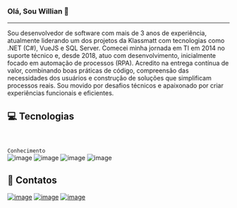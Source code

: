 ### Olá, Sou Willian 👋

------------

Sou desenvolvedor de software com mais de 3 anos de experiência, atualmente liderando um dos projetos da Klassmatt com tecnologias como .NET (C#), VueJS e SQL Server. Comecei minha jornada em TI em 2014 no suporte técnico e, desde 2018, atuo com desenvolvimento, inicialmente focado em automação de processos (RPA). Acredito na entrega contínua de valor, combinando boas práticas de código, compreensão das necessidades dos usuários e construção de soluções que simplificam processos reais. Sou movido por desafios técnicos e apaixonado por criar experiências funcionais e eficientes.

💻 Tecnologias
---------

<br><br>
`Conhecimento`<br>
![image](https://img.shields.io/badge/Git-F05032?style=for-the-badge&logo=git&logoColor=white)
![image](https://img.shields.io/badge/C%23-239120?style=for-the-badge&logo=c-sharp&logoColor=white)
![image](https://img.shields.io/badge/PostgreSQL-316192?style=for-the-badge&logo=postgresql&logoColor=white)
![image](https://img.shields.io/badge/Microsoft%20SQL%20Sever-CC2927?style=for-the-badge&logo=microsoft%20sql%20server&logoColor=white)

📧 Contatos
---------
<a href="https://www.linkedin.com/in/willian-mertins-a7b95b98/" target="blank">![image](https://img.shields.io/badge/LinkedIn-0077B5?style=for-the-badge&logo=linkedin&logoColor=white)</a>
<a href="https://instagram.com/willian_mertins" target="blank">![image](https://img.shields.io/badge/Instagram-E4405F?style=for-the-badge&logo=instagram&logoColor=white)</a>
<a href="mailto:willian.mertins@gmail.com/">![image](https://img.shields.io/badge/Gmail-D14836?style=for-the-badge&logo=gmail&logoColor=white)</a>
